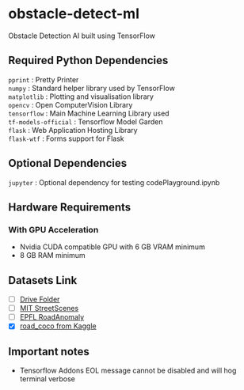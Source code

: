# obstacle-detect-ml
Obstacle Detection AI built using TensorFlow

## Required Python Dependencies
`pprint`
: Pretty Printer  
`numpy`
: Standard helper library used by TensorFlow  
`matplotlib`
: Plotting and visualisation library  
`opencv`
: Open ComputerVision Library  
`tensorflow`
: Main Machine Learning Library used  
`tf-models-official`
: Tensorflow Model Garden  
`flask`
: Web Application Hosting Library  
`flask-wtf`
: Forms support for Flask

## Optional Dependencies
`jupyter`
: Optional dependency for testing codePlayground.ipynb  

## Hardware Requirements
### With GPU Acceleration
* Nvidia CUDA compatible GPU with 6 GB VRAM minimum
* 8 GB RAM minimum 

## Datasets Link
* [ ] [Drive Folder](https://drive.google.com/drive/folders/11vAHy_ZGVF3J0FgP5njY5B_Qx2BlrKy3)  
* [ ] [MIT StreetScenes](http://cbcl.mit.edu/software-datasets/streetscenes/)  
* [ ] [EPFL RoadAnomaly](https://www.epfl.ch/labs/cvlab/data/road-anomaly/)  
* [x] [road_coco from Kaggle](https://www.kaggle.com/datasets/weichiyu/road-coco)  

## Important notes
* Tensorflow Addons EOL message cannot be disabled and will hog terminal verbose
